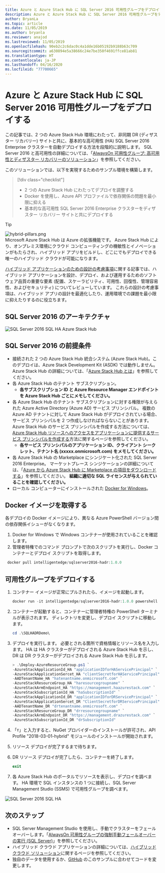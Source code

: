 ```yaml
---
title: Azure と Azure Stack Hub に SQL Server 2016 可用性グループをデプロイする
description: Azure と Azure Stack Hub に SQL Server 2016 可用性グループをデプロイする方法について説明します。
author: BryanLa
ms.topic: article
ms.date: 11/05/2019
ms.author: bryanla
ms.reviewer: anajod
ms.lastreviewed: 11/05/2019
ms.openlocfilehash: 90eb2c2c6dac0c4a1dde16b05192b9188b63c709
ms.sourcegitcommit: a630894e5a38666c24e7be350f4691ffce81ab81
ms.translationtype: HT
ms.contentlocale: ja-JP
ms.lasthandoff: 04/16/2020
ms.locfileid: "77700665"
---
```

# <a name="deploy-a-sql-server-2016-availability-group-to-azure-and-azure-stack-hub"></a>Azure と Azure Stack Hub に SQL Server 2016 可用性グループをデプロイする

この記事では、2 つの Azure Stack Hub 環境にわたって、非同期 DR (ディザスター リカバリー) サイトと共に、基本的な高可用性 (HA) SQL Server 2016 Enterprise クラスターを自動デプロイする方法を段階的に説明します。 SQL Server 2016 と高可用性の詳細については、「[AlwaysOn 可用性グループ: 高可用性とディザスター リカバリーのソリューション](https://docs.microsoft.com/sql/database-engine/availability-groups/windows/always-on-availability-groups-sql-server?view=sql-server-2016)」を参照してください。

このソリューションでは、以下を実現するためのサンプル環境を構築します。

> [!div class="checklist"]
> - 2 つの Azure Stack Hub にわたってデプロイを調整する
> - Docker を使用し、Azure API プロファイルで依存関係の問題を最小限に抑える
> - 基本的な高可用性 SQL Server 2016 Enterprise クラスターをディザスター リカバリー サイトと共にデプロイする

> [!Tip]  
> ![hybrid-pillars.png](./media/solution-deployment-guide-cross-cloud-scaling/hybrid-pillars.png)  
> Microsoft Azure Stack Hub は Azure の拡張機能です。 Azure Stack Hub により、オンプレミス環境にクラウド コンピューティングの機敏性とイノベーションがもたらされ、ハイブリッド アプリをビルドし、どこにでもデプロイできる唯一のハイブリッド クラウドが可能になります。  
> 
> [ハイブリッド アプリケーションのための設計の考慮事項](overview-app-design-considerations.md)に関する記事では、ハイブリッド アプリケーションを設計、デプロイ、および運用するためのソフトウェア品質の重要な要素 (配置、スケーラビリティ、可用性、回復性、管理容易性、およびセキュリティ) についてレビューしています。 これらの設計の考慮事項は、ハイブリッド アプリの設計を最適化したり、運用環境での課題を最小限に抑えたりするのに役立ちます。

## <a name="architecture-for-sql-server-2016"></a>SQL Server 2016 のアーキテクチャ

![SQL Server 2016 SQL HA Azure Stack Hub](media/solution-deployment-guide-sql-ha/image1.png)

## <a name="prerequisites-for-sql-server-2016"></a>SQL Server 2016 の前提条件

  - 接続された 2 つの Azure Stack Hub 統合システム (Azure Stack Hub)。このデプロイは、Azure Stack Development Kit (ASDK) では動作しません。 Azure Stack Hub の詳細については、「[Azure Stack Hub とは](https://azure.microsoft.com/overview/azure-stack/)」を参照してください。
  - 各 Azure Stack Hub のテナント サブスクリプション。    
      - **各サブスクリプション ID と Azure Resource Manager エンドポイントを Azure Stack Hub ごとにメモしてください。**
  - 各 Azure Stack Hub のテナント サブスクリプションに対する権限が与えられた Azure Active Directory (Azure AD) サービス プリンシパル。 複数の Azure AD テナントに対して Azure Stack Hub がデプロイされている場合、サービス プリンシパルを 2 つ作成しなければならないことがあります。 Azure Stack Hub のサービス プリンシパルを作成する方法については、[Azure Stack Hub リソースへのアクセスをアプリケーションに提供するサービス プリンシパルを作成する](https://docs.microsoft.com/azure-stack/user/azure-stack-create-service-principals)方法に関するページを参照してください。
      - **各サービス プリンシパルのアプリケーション ID、クライアント シークレット、テナント名 (xxxxx.onmicrosoft.com) をメモしてください。**
  - 各 Azure Stack Hub の Marketplace にシンジケート化された SQL Server 2016 Enterprise。 マーケットプレース シンジケーションの詳細については、「[Azure から Azure Stack Hub に Marketplace の項目をダウンロードする](https://docs.microsoft.com/azure-stack/operator/azure-stack-download-azure-marketplace-item)」を参照してください。
    **組織に適切な SQL ライセンスが与えられていることを確認してください。**
  - ローカル コンピューターにインストールされた [Docker for Windows](https://docs.docker.com/docker-for-windows/)。

## <a name="get-the-docker-image"></a>Docker イメージを取得する

各デプロイの Docker イメージにより、異なる Azure PowerShell バージョン間の依存関係イシューがなくなります。

1.  Docker for Windows で Windows コンテナーが使用されていることを確認します。
2.  管理者特権でのコマンド プロンプトで次のスクリプトを実行し、Docker コンテナーとデプロイ スクリプトを取得します。

```powershell  
 docker pull intelligentedge/sqlserver2016-hadr:1.0.0
```

## <a name="deploy-the-availability-group"></a>可用性グループをデプロイする

1.  コンテナー イメージが正常にプルされたら、イメージを起動します。

      ```powershell  
      docker run -it intelligentedge/sqlserver2016-hadr:1.0.0 powershell
      ```

2.  コンテナーが起動すると、コンテナーに管理者特権の PowerShell ターミナルが表示されます。 ディレクトリを変更し、デプロイ スクリプトに移動します。

      ```powershell  
      cd .\SQLHADRDemo\
      ```

3.  デプロイを実行します。 必要とされる箇所で資格情報とリソース名を入力します。 HA は HA クラスターがデプロイされる Azure Stack Hub を示し、DR は DR クラスターがデプロイされる Azure Stack Hub を示します。

      ```powershell
      > .\Deploy-AzureResourceGroup.ps1 `
      -AzureStackApplicationId_HA "applicationIDforHAServicePrincipal" `
      -AzureStackApplicationSercet_HA "clientSecretforHAServicePrincipal" `
      -AADTenantName_HA "hatenantname.onmicrosoft.com" `
      -AzureStackResourceGroup_HA "haresourcegroupname" `
      -AzureStackArmEndpoint_HA "https://management.haazurestack.com" `
      -AzureStackSubscriptionId_HA "haSubscriptionId" `
      -AzureStackApplicationId_DR "applicationIDforDRServicePrincipal" `
      -AzureStackApplicationSercet_DR "ClientSecretforDRServicePrincipal" `
      -AADTenantName_DR "drtenantname.onmicrosoft.com" `
      -AzureStackResourceGroup_DR "drresourcegroupname" `
      -AzureStackArmEndpoint_DR "https://management.drazurestack.com" `
      -AzureStackSubscriptionId_DR "drSubscriptionId"
      ```

4.  「`Y`」と入力すると、NuGet プロバイダーのインストールが許可され、API Profile "2018-03-01-hybrid" モジュールのインストールが開始されます。

5.  リソース デプロイが完了するまで待ちます。

6.  DR リソース デプロイが完了したら、コンテナーを終了します。

      ```powershell
      exit
      ```

7.  各 Azure Stack Hub のポータルでリソースを表示し、デプロイを調べます。 HA 環境で SQL インスタンスの 1 つに接続し、SQL Server Management Studio (SSMS) で可用性グループを調べます。

![SQL Server 2016 SQL HA](media/solution-deployment-guide-sql-ha/image2.png)

## <a name="next-steps"></a>次のステップ

  - SQL Server Management Studio を使用し、手動でクラスターをフェールオーバーします。「[AlwaysOn 可用性グループの強制手動フェールオーバーの実行 (SQL Server)](https://docs.microsoft.com/sql/database-engine/availability-groups/windows/perform-a-forced-manual-failover-of-an-availability-group-sql-server?view=sql-server-2017)」を参照してください。
  - ハイブリッド クラウド アプリケーションの詳細については、[ハイブリッド クラウド ソリューション](https://aka.ms/azsdevtutorials)に関するページを参照してください。
  - 独自のデータを使用するか、[GitHub](https://github.com/Azure-Samples/azure-intelligent-edge-patterns) のこのサンプルに合わせてコードを変更します。
